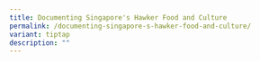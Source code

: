 ```yaml
---
title: Documenting Singapore's Hawker Food and Culture
permalink: /documenting-singapore-s-hawker-food-and-culture/
variant: tiptap
description: ""
---
```

<p></p>